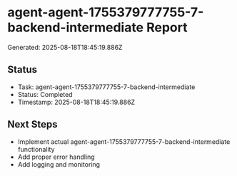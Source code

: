 # agent-agent-1755379777755-7-backend-intermediate Report

Generated: 2025-08-18T18:45:19.886Z

## Status
- Task: agent-agent-1755379777755-7-backend-intermediate
- Status: Completed
- Timestamp: 2025-08-18T18:45:19.886Z

## Next Steps
- Implement actual agent-agent-1755379777755-7-backend-intermediate functionality
- Add proper error handling
- Add logging and monitoring
